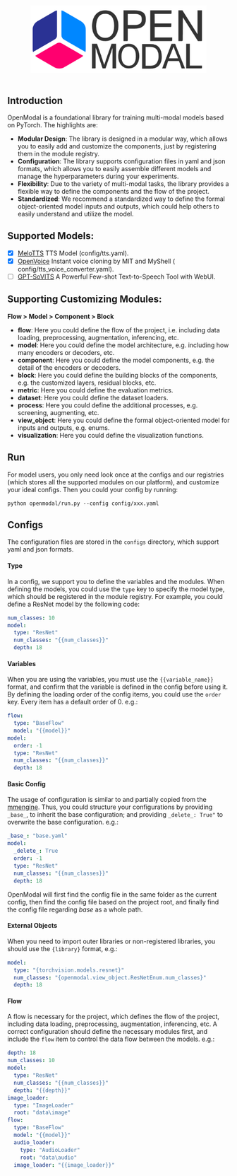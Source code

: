 <div align="center">
  <img src="res/logo.png" width="400"/>
  <div>&nbsp;</div>
</div>

## Introduction

OpenModal is a foundational library for training multi-modal models based on PyTorch. The highlights are:

- **Modular Design**: The library is designed in a modular way, which allows you to easily add and customize the
  components, just by registering them in the module registry.
- **Configuration**: The library supports configuration files in yaml and json formats, which allows you to easily
  assemble different models and manage the hyperparameters during your experiments.
- **Flexibility**: Due to the variety of multi-modal tasks, the library provides a flexible way to define the components
  and the flow of the project.
- **Standardized**: We recommend a standardized way to define the formal object-oriented model inputs and outputs, which
  could help others to easily understand and utilize the model.

## Supported Models:

- [x] [MeloTTS](https://github.com/myshell-ai/MeloTTS) TTS Model (config/tts.yaml).
- [x] [OpenVoice](https://github.com/myshell-ai/OpenVoice) Instant voice cloning by MIT and MyShell (
  config/tts_voice_converter.yaml).
- [ ] [GPT-SoVITS](https://github.com/RVC-Boss/GPT-SoVITS) A Powerful Few-shot Text-to-Speech Tool with WebUI.

## Supporting Customizing Modules:

**Flow > Model > Component > Block**

- **flow**: Here you could define the flow of the project, i.e. including data loading, preprocessing, augmentation,
  inferencing, etc.
- **model**: Here you could define the model architecture, e.g. including how many encoders or decoders, etc.
- **component**: Here you could define the model components, e.g. the detail of the encoders or decoders.
- **block**: Here you could define the building blocks of the components, e.g. the customized layers, residual blocks, etc.
- **metric**: Here you could define the evaluation metrics.
- **dataset**: Here you could define the dataset loaders.
- **process**: Here you could define the additional processes, e.g. screening, augmenting, etc.
- **view_object**: Here you could define the formal object-oriented model for inputs and outputs, e.g. enums.
- **visualization**: Here you could define the visualization functions.


## Run
For model users, you only need look once at the configs and our registries (which stores all the supported modules on our platform),
and customize your ideal configs. Then you could your config by running:
```shell
python openmodal/run.py --config config/xxx.yaml
```


## Configs

The configuration files are stored in the `configs` directory, which support yaml and json formats.

#### Type

In a config, we support you to define the variables and the modules.
When defining the models, you could use the `type` key to specify the model type, which should be registered in the
module registry.
For example, you could define a ResNet model by the following code:

```yaml
num_classes: 10
model:
  type: "ResNet"
  num_classes: "{{num_classes}}"
  depth: 18
```

#### Variables

When you are using the variables, you must use the `{{variable_name}}` format,
and confirm that the variable is defined in the config before using it.
By defining the loading order of the config items, you could use the `order` key.
Every item has a default order of 0.
e.g.:

```yaml
flow:
  type: "BaseFlow"
  model: "{{model}}"
model:
  order: -1
  type: "ResNet"
  num_classes: "{{num_classes}}"
  depth: 18
```

#### Basic Config

The usage of configuration is similar to and partially copied from
the [mmengine](https://github.com/open-mmlab/mmengine/tree/main).
Thus, you could structure your configurations by providing `_base_`, to inherit the base configuration; and providing
`_delete_: True"` to overwrite the base configuration.
e.g.:

```yaml
_base_: "base.yaml"
model:
  _delete_: True
  order: -1
  type: "ResNet"
  num_classes: "{{num_classes}}"
  depth: 18
```

OpenModal will first find the config file in the same folder as the current config,
then find the config file based on the project root,
and finally find the config file regarding _base_ as a whole path.

#### External Objects

When you need to import outer libraries or non-registered libraries, you should use the `{library}` format, e.g.:

```yaml
model:
  type: "{torchvision.models.resnet}"
  num_classes: "{openmodal.view_object.ResNetEnum.num_classes}"
  depth: 18
```

#### Flow

A flow is necessary for the project, which defines the flow of the project, including data loading, preprocessing,
augmentation, inferencing, etc.
A correct configuration should define the necessary modules first, and include the `flow` item to control the data flow
between the models.
e.g.:

```yaml
depth: 18
num_classes: 10
model:
  type: "ResNet"
  num_classes: "{{num_classes}}"
  depth: "{{depth}}"
image_loader:
  type: "ImageLoader"
  root: "data\image"
flow:
  type: "BaseFlow"
  model: "{{model}}"
  audio_loader:
    type: "AudioLoader"
    root: "data\audio"
  image_loader: "{{image_loader}}"
```
